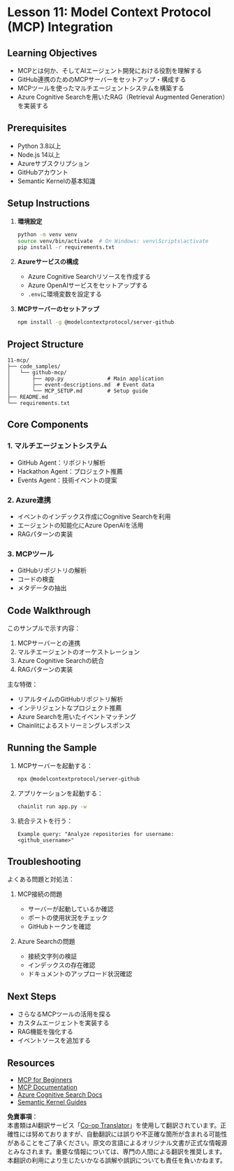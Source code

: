 <!--
CO_OP_TRANSLATOR_METADATA:
{
  "original_hash": "9320dd53c82869fd44935d1581eaf7bb",
  "translation_date": "2025-05-21T08:11:34+00:00",
  "source_file": "11-mcp/README.md",
  "language_code": "ja"
}
-->
# Lesson 11: Model Context Protocol (MCP) Integration

## Learning Objectives
- MCPとは何か、そしてAIエージェント開発における役割を理解する
- GitHub連携のためのMCPサーバーをセットアップ・構成する
- MCPツールを使ったマルチエージェントシステムを構築する
- Azure Cognitive Searchを用いたRAG（Retrieval Augmented Generation）を実装する

## Prerequisites
- Python 3.8以上
- Node.js 14以上
- Azureサブスクリプション
- GitHubアカウント
- Semantic Kernelの基本知識

## Setup Instructions

1. **環境設定**
   ```bash
   python -m venv venv
   source venv/bin/activate  # On Windows: venv\Scripts\activate
   pip install -r requirements.txt
   ```

2. **Azureサービスの構成**
   - Azure Cognitive Searchリソースを作成する
   - Azure OpenAIサービスをセットアップする
   - `.env`に環境変数を設定する

3. **MCPサーバーのセットアップ**
   ```bash
   npm install -g @modelcontextprotocol/server-github
   ```

## Project Structure

```
11-mcp/
├── code_samples/
│   └── github-mcp/
│       ├── app.py              # Main application
│       ├── event-descriptions.md  # Event data
│       └── MCP_SETUP.md        # Setup guide
├── README.md
└── requirements.txt
```

## Core Components

### 1. マルチエージェントシステム
- GitHub Agent：リポジトリ解析
- Hackathon Agent：プロジェクト推薦
- Events Agent：技術イベントの提案

### 2. Azure連携
- イベントのインデックス作成にCognitive Searchを利用
- エージェントの知能化にAzure OpenAIを活用
- RAGパターンの実装

### 3. MCPツール
- GitHubリポジトリの解析
- コードの検査
- メタデータの抽出

## Code Walkthrough

このサンプルで示す内容：
1. MCPサーバーとの連携
2. マルチエージェントのオーケストレーション
3. Azure Cognitive Searchの統合
4. RAGパターンの実装

主な特徴：
- リアルタイムのGitHubリポジトリ解析
- インテリジェントなプロジェクト推薦
- Azure Searchを用いたイベントマッチング
- Chainlitによるストリーミングレスポンス

## Running the Sample

1. MCPサーバーを起動する：
   ```bash
   npx @modelcontextprotocol/server-github
   ```

2. アプリケーションを起動する：
   ```bash
   chainlit run app.py -w
   ```

3. 統合テストを行う：
   ```
   Example query: "Analyze repositories for username: <github_username>"
   ```

## Troubleshooting

よくある問題と対処法：
1. MCP接続の問題
   - サーバーが起動しているか確認
   - ポートの使用状況をチェック
   - GitHubトークンを確認

2. Azure Searchの問題
   - 接続文字列の検証
   - インデックスの存在確認
   - ドキュメントのアップロード状況確認

## Next Steps
- さらなるMCPツールの活用を探る
- カスタムエージェントを実装する
- RAG機能を強化する
- イベントソースを追加する

## Resources
- [MCP for Beginners](https://aka.ms/mcp-for-beginners)  
- [MCP Documentation](https://github.com/microsoft/semantic-kernel/tree/main/python/semantic-kernel/semantic_kernel/connectors/mcp)
- [Azure Cognitive Search Docs](https://learn.microsoft.com/azure/search/)
- [Semantic Kernel Guides](https://learn.microsoft.com/semantic-kernel/)

**免責事項**：  
本書類はAI翻訳サービス「[Co-op Translator](https://github.com/Azure/co-op-translator)」を使用して翻訳されています。正確性には努めておりますが、自動翻訳には誤りや不正確な箇所が含まれる可能性があることをご了承ください。原文の言語によるオリジナル文書が正式な情報源とみなされます。重要な情報については、専門の人間による翻訳を推奨します。本翻訳の利用により生じたいかなる誤解や誤訳についても責任を負いかねます。